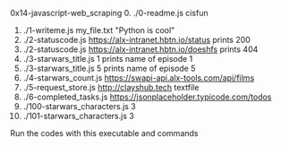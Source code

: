 0x14-javascript-web_scraping
0. ./0-readme.js cisfun
1. ./1-writeme.js my_file.txt "Python is cool"
2. ./2-statuscode.js https://alx-intranet.hbtn.io/status prints 200
2. ./2-statuscode.js https://alx-intranet.hbtn.io/doeshfs prints 404
3. ./3-starwars_title.js 1 prints name of episode 1
3. ./3-starwars_title.js 5 prints name of episode 5
4. ./4-starwars_count.js https://swapi-api.alx-tools.com/api/films
5. ./5-request_store.js http://clayshub.tech textfile
6.  ./6-completed_tasks.js https://jsonplaceholder.typicode.com/todos
7. ./100-starwars_characters.js 3
8. ./101-starwars_characters.js 3

Run the codes with this executable and commands

